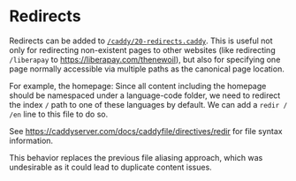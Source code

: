 # Redirects

Redirects can be added to [`/caddy/20-redirects.caddy`](../../caddy/20-redirects.caddy). This is useful not only for redirecting non-existent pages to other websites (like redirecting `/liberapay` to https://liberapay.com/thenewoil), but also for specifying one page normally accessible via multiple paths as the canonical page location.

For example, the homepage: Since all content including the homepage should be namespaced under a language-code folder, we need to redirect the index `/` path to one of these languages by default. We can add a `redir / /en` line to this file to do so.

See https://caddyserver.com/docs/caddyfile/directives/redir for file syntax information.

This behavior replaces the previous file aliasing approach, which was undesirable as it could lead to duplicate content issues.
